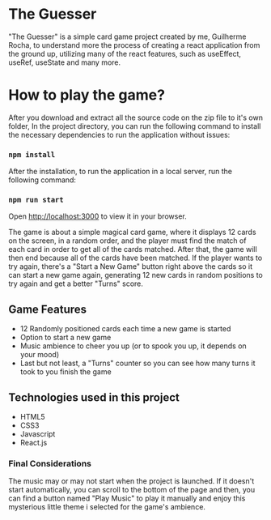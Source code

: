 # The Guesser

"The Guesser" is a simple card game project created by me, Guilherme Rocha, to understand more the process of creating a react application from the ground up, utilizing many of the react features, such as useEffect, useRef, useState and many more.

# How to play the game?

After you download and extract all the source code on the zip file to it's own folder, In the project directory, you can run the following command to install the necessary dependencies to run the application without issues:

### `npm install`

After the installation, to run the application in a local server, run the following command:

### `npm run start`

Open [http://localhost:3000](http://localhost:3000) to view it in your browser.

The game is about a simple magical card game, where it displays 12 cards on the screen, in a random order, and the player must
find the match of each card in order to get all of the cards matched. After that, the game will then end because all of the
cards have been matched. If the player wants to try again, there's a "Start a New Game" button right above the cards so it can
start a new game again, generating 12 new cards in random positions to try again and get a better "Turns" score.

## Game Features

- 12 Randomly positioned cards each time a new game is started
- Option to start a new game
- Music ambience to cheer you up (or to spook you up, it depends on your mood)
- Last but not least, a "Turns" counter so you can see how many turns it took to you finish the game

## Technologies used in this project

- HTML5
- CSS3
- Javascript
- React.js

### Final Considerations

The music may or may not start when the project is launched. If it doesn't start automatically, you can scroll to the
bottom of the page and then, you can find a button named "Play Music" to play it manually and enjoy this mysterious little
theme i selected for the game's ambience.